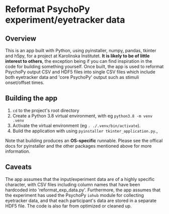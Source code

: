 # Reformat PsychoPy experiment/eyetracker data
## Overview
This is an app built with Python, using pyinstaller, numpy, pandas, tkinter and h5py, for a project at Karolinska Institutet. __It is likely to be of little interest to others__, the exception being if you can find inspiration in the code for building something yourself. Once built, the app is used to reformat PsychoPy output CSV and HDF5 files into single CSV files which include both eyetracker data and 'core PsychoPy' output such as stimuli onset/offset times.

## Building the app
1. `cd` to the project's root directory
2. Create a Python 3.8 virtual environment, with eg `python3.8 -m venv .venv`
3. Activate the virtual environment (eg `. ./.venv/bin/activate`).
4. Build the application with using `pyinstaller tkinter_application.py`., 

Note that building produces an __OS-specific__ runnable. Please see the offical docs for pyinstaller and the other packages mentioned above for more information.

## Caveats
The app assumes that the input/experiment data are of a highly specific character, with CSV files including column names that have been hardcoded into 'reformat_exp_data.py'. Furthermore, the app assumes that the experiment has used the PsychoPy `iohub` module for collecting eyetracker data, and that each participant's data are stored in a separate HDF5 file. The code is also far from optimized or cleaned up.